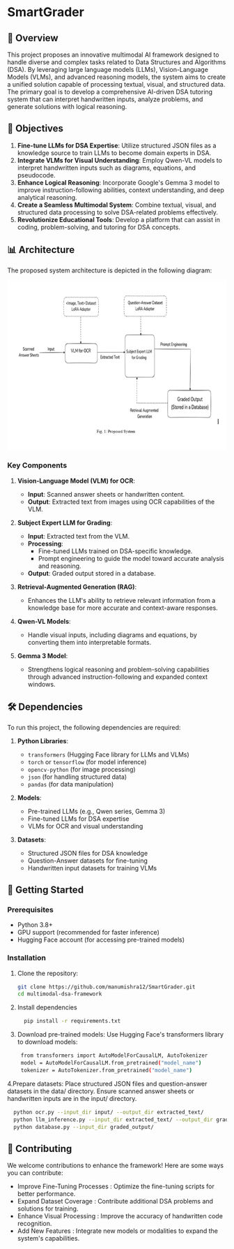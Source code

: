 # SmartGrader

## 🌟 Overview

This project proposes an innovative multimodal AI framework designed to handle diverse and complex tasks related to Data Structures and Algorithms (DSA). By leveraging large language models (LLMs), Vision-Language Models (VLMs), and advanced reasoning models, the system aims to create a unified solution capable of processing textual, visual, and structured data. The primary goal is to develop a comprehensive AI-driven DSA tutoring system that can interpret handwritten inputs, analyze problems, and generate solutions with logical reasoning.

## 🎯 Objectives

1. **Fine-tune LLMs for DSA Expertise**: Utilize structured JSON files as a knowledge source to train LLMs to become domain experts in DSA.
2. **Integrate VLMs for Visual Understanding**: Employ Qwen-VL models to interpret handwritten inputs such as diagrams, equations, and pseudocode.
3. **Enhance Logical Reasoning**: Incorporate Google's Gemma 3 model to improve instruction-following abilities, context understanding, and deep analytical reasoning.
4. **Create a Seamless Multimodal System**: Combine textual, visual, and structured data processing to solve DSA-related problems effectively.
5. **Revolutionize Educational Tools**: Develop a platform that can assist in coding, problem-solving, and tutoring for DSA concepts.

## 📊 Architecture

The proposed system architecture is depicted in the following diagram:

![Proposed System Architecture](https://github.com/manumishra12/SmartGrader/blob/main/assets/architecture.png)

### Key Components

1. **Vision-Language Model (VLM) for OCR**:
   - **Input**: Scanned answer sheets or handwritten content.
   - **Output**: Extracted text from images using OCR capabilities of the VLM.

2. **Subject Expert LLM for Grading**:
   - **Input**: Extracted text from the VLM.
   - **Processing**:
     - Fine-tuned LLMs trained on DSA-specific knowledge.
     - Prompt engineering to guide the model toward accurate analysis and reasoning.
   - **Output**: Graded output stored in a database.

3. **Retrieval-Augmented Generation (RAG)**:
   - Enhances the LLM's ability to retrieve relevant information from a knowledge base for more accurate and context-aware responses.

4. **Qwen-VL Models**:
   - Handle visual inputs, including diagrams and equations, by converting them into interpretable formats.

5. **Gemma 3 Model**:
   - Strengthens logical reasoning and problem-solving capabilities through advanced instruction-following and expanded context windows.

## 🛠️ Dependencies

To run this project, the following dependencies are required:

1. **Python Libraries**:
   - `transformers` (Hugging Face library for LLMs and VLMs)
   - `torch` or `tensorflow` (for model inference)
   - `opencv-python` (for image processing)
   - `json` (for handling structured data)
   - `pandas` (for data manipulation)

2. **Models**:
   - Pre-trained LLMs (e.g., Qwen series, Gemma 3)
   - Fine-tuned LLMs for DSA expertise
   - VLMs for OCR and visual understanding

3. **Datasets**:
   - Structured JSON files for DSA knowledge
   - Question-Answer datasets for fine-tuning
   - Handwritten input datasets for training VLMs

## 🚀 Getting Started

### Prerequisites

- Python 3.8+
- GPU support (recommended for faster inference)
- Hugging Face account (for accessing pre-trained models)

### Installation

1. Clone the repository:
   ```bash
   git clone https://github.com/manumishra12/SmartGrader.git
   cd multimodal-dsa-framework
   ```

2. Install dependencies
   ```bash
     pip install -r requirements.txt
   ```

3. Download pre-trained models:
   Use Hugging Face's transformers library to download models:
   ```bash
    from transformers import AutoModelForCausalLM, AutoTokenizer
    model = AutoModelForCausalLM.from_pretrained("model_name")
    tokenizer = AutoTokenizer.from_pretrained("model_name")
   ```

4.Prepare datasets:
  Place structured JSON files and question-answer datasets in the data/ directory.
  Ensure scanned answer sheets or handwritten inputs are in the input/ directory.
  
   ```bash
     python ocr.py --input_dir input/ --output_dir extracted_text/
     python llm_inference.py --input_dir extracted_text/ --output_dir graded_output/
     python database.py --input_dir graded_output/
   ```

## 🧩 Contributing
We welcome contributions to enhance the framework! Here are some ways you can contribute:

- Improve Fine-Tuning Processes : Optimize the fine-tuning scripts for better performance.
- Expand Dataset Coverage : Contribute additional DSA problems and solutions for training.
- Enhance Visual Processing : Improve the accuracy of handwritten code recognition.
- Add New Features : Integrate new models or modalities to expand the system's capabilities.
